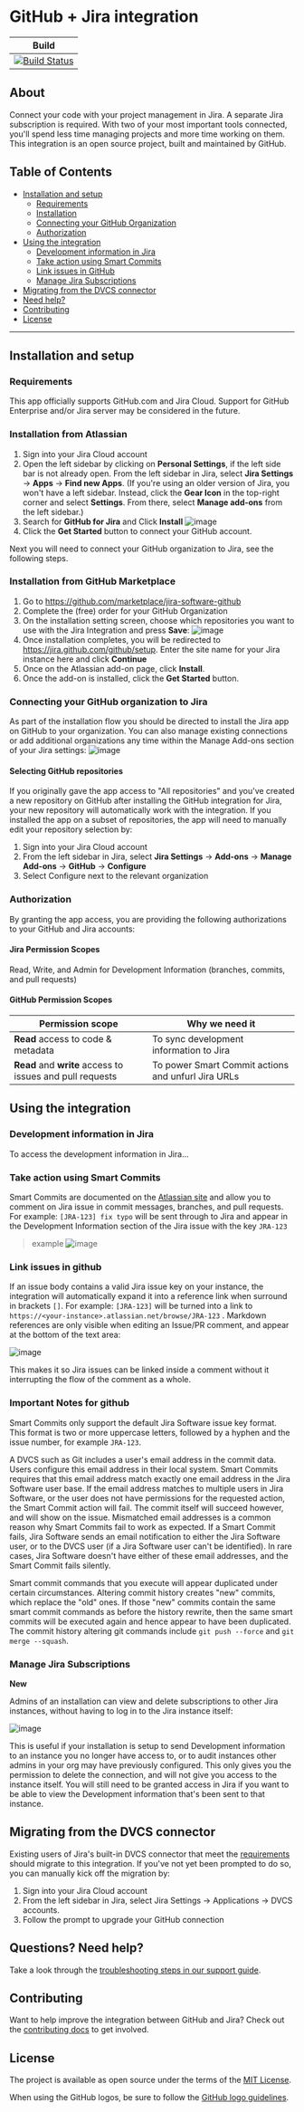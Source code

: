 # GitHub + Jira integration

| Build |
|-------|
| [![Build Status](https://travis-ci.com/integrations/jira.svg?branch=master)](https://travis-ci.com/integrations/jira) |

## About
Connect your code with your project management in Jira. A separate Jira subscription is required. With two of your most important tools connected, you'll spend less time managing projects and more time working on them. This integration is an open source project, built and maintained by GitHub.

## Table of Contents
- [Installation and setup](#installation-and-setup)
  - [Requirements](#requirements)
  - [Installation](#installation)
  - [Connecting your GitHub Organization](#connecting-your-github-organization-to-jira)
  - [Authorization](#authorization)
- [Using the integration](#using-the-integration)
  - [Development information in Jira](#development-information-in-jira)
  - [Take action using Smart Commits](#take-action-using-smart-commits)
  - [Link issues in GitHub](#link-issues-in-github)
  - [Manage Jira Subscriptions](#manage-jira-subscriptions)
- [Migrating from the DVCS connector](#migrating-from-the-dvcs-connector)
- [Need help?](#questions-need-help)
- [Contributing](#contributing)
- [License](#license)

--------

## Installation and setup

### Requirements
This app officially supports GitHub.com and Jira Cloud. Support for GitHub Enterprise and/or Jira server may be considered in the future.

### Installation from Atlassian
1. Sign into your Jira Cloud account
2. Open the left sidebar by clicking on **Personal Settings**, if the left side bar is not already open. From the left sidebar in Jira, select **Jira Settings** -> **Apps** -> **Find new Apps**. (If you're using an older version of Jira, you won't have a left sidebar. Instead, click the **Gear Icon** in the top-right corner and select **Settings**. From there, select **Manage add-ons** from the left sidebar.)
3. Search for **GitHub for Jira** and Click **Install**
![image](https://user-images.githubusercontent.com/13207348/46588299-08550800-ca68-11e8-8ed4-290533320ef4.png)
7. Click the **Get Started** button to connect your GitHub account.

Next you will need to connect your GitHub organization to Jira, see the following steps.

### Installation from GitHub Marketplace
1. Go to https://github.com/marketplace/jira-software-github
2. Complete the (free) order for your GitHub Organization
3. On the installation setting screen, choose which repositories you want to use with the Jira Integration and press **Save**:
![image](https://user-images.githubusercontent.com/13207348/46588321-4baf7680-ca68-11e8-872a-a6d48924d655.png)
4. Once installation completes, you will be redirected to https://jira.github.com/github/setup. Enter the site name for your Jira instance here and click **Continue**
5. Once on the Atlassian add-on page, click **Install**.
6. Once the add-on is installed, click the **Get Started** button.

### Connecting your GitHub organization to Jira
As part of the installation flow you should be directed to install the Jira app on GitHub to your organization. You can also manage existing connections or add additional organizations any time within the Manage Add-ons section of your Jira settings:
![image](https://user-images.githubusercontent.com/13207348/46588391-633b2f00-ca69-11e8-9c50-4249054b0cfa.png)


#### Selecting GitHub repositories
If you originally gave the app access to "All repositories" and you've created a new repository on GitHub after installing the GitHub integration for Jira, your new repository will automatically work with the integration. If you installed the app on a subset of repositories, the app will need to manually edit your repository selection by:
1. Sign into your Jira Cloud account
2. From the left sidebar in Jira, select **Jira Settings** -> **Add-ons** -> **Manage Add-ons** -> **GitHub** -> **Configure**
3. Select Configure next to the relevant organization

### Authorization
By granting the app access, you are providing the following authorizations to your GitHub and Jira accounts:

#### Jira Permission Scopes
Read, Write, and Admin for Development Information (branches, commits, and pull requests)

#### GitHub Permission Scopes

|Permission scope|Why we need it|
|---|---|
|**Read** access to code & metadata | To sync development information to Jira|
|**Read** and **write** access to issues and pull requests| To power Smart Commit actions and unfurl Jira URLs|

## Using the integration

### Development information in Jira
To access the development information in Jira...

### Take action using Smart Commits
Smart Commits are documented on the [Atlassian site](https://confluence.atlassian.com/jirasoftwarecloud/processing-issues-with-smart-commits-788960027.html) and allow you to comment on Jira issue in commit messages, branches, and pull requests. For example: `[JRA-123] fix typo` will be sent through to Jira and appear in the Development Information section of the Jira issue with the key `JRA-123`

> example
![image](https://user-images.githubusercontent.com/13207348/46588447-61be3680-ca6a-11e8-9976-ba3d1d3c42bf.png)

### Link issues in github
If an issue body contains a valid Jira issue key on your instance, the integration will automatically expand it into a reference link when surround in brackets `[]`. For example: `[JRA-123]` will be turned into a link to `https://<your-instance>.atlassian.net/browse/JRA-123` . Markdown references are only visible when editing an Issue/PR comment, and appear at the bottom of the text area:

![image](https://user-images.githubusercontent.com/13207348/53053377-2c414500-346f-11e9-9f79-8b78681bd60e.png)

This makes it so Jira issues can be linked inside a comment without it interrupting the flow of the comment as a whole.

### Important Notes for github

Smart Commits only support the default Jira Software issue key format. This format is two or more uppercase letters, followed by a hyphen and the issue number, for example `JRA-123`.  

A DVCS such as Git includes a user's email address in the commit data. Users configure this email address in their local system. Smart Commits requires that this email address match exactly one email address in the Jira Software user base. If the email address matches to multiple users in Jira Software, or the user does not have permissions for the requested action, the Smart Commit action will fail. The commit itself will succeed however, and will show on the issue. Mismatched email addresses is a common reason why Smart Commits fail to work as expected. If a Smart Commit fails, Jira Software sends an email notification to either the Jira Software user, or to the DVCS user (if a Jira Software user can't be identified). In rare cases, Jira Software doesn't have either of these email addresses, and the Smart Commit fails silently.  

Smart commit commands that you execute will appear duplicated under certain circumstances. Altering commit history creates "new" commits, which replace the "old" ones. If those "new" commits contain the same smart commit commands as before the history rewrite, then the same smart commits will be executed again and hence appear to have been duplicated. The commit history altering git commands include `git push --force` and `git merge --squash`.  

### Manage Jira Subscriptions
**New**

Admins of an installation can view and delete subscriptions to other Jira instances, without having to log in to the Jira instance itself:

![image](https://user-images.githubusercontent.com/13207348/59897474-d2b83b00-93ba-11e9-81cd-93e0f3db0833.png)

This is useful if your installation is setup to send Development information to an instance you no longer have access to, or to audit instances other admins in your org may have previously configured. This only gives you the permission to delete the connection, and will not give you access to the instance itself. You will still need to be granted access in Jira if you want to be able to view the Development information that's been sent to that instance.

## Migrating from the DVCS connector
Existing users of Jira's built-in DVCS connector that meet the [requirements](#requirements) should migrate to this integration. If you've not yet been prompted to do so, you can manually kick off the migration by:
1. Sign into your Jira Cloud account
2. From the left sidebar in Jira, select Jira Settings -> Applications -> DVCS accounts.
3. Follow the prompt to upgrade your GitHub connection

## Questions? Need help?
Take a look through the [troubleshooting steps in our support guide](https://github.com/integrations/jira/blob/master/SUPPORT.md).

## Contributing
Want to help improve the integration between GitHub and Jira? Check out the [contributing docs](https://github.com/integrations/jira/blob/master/CONTRIBUTING.md) to get involved.

## License
The project is available as open source under the terms of the [MIT License](https://github.com/integrations/jira/blob/master/LICENSE).

When using the GitHub logos, be sure to follow the [GitHub logo guidelines](https://github.com/logos).
